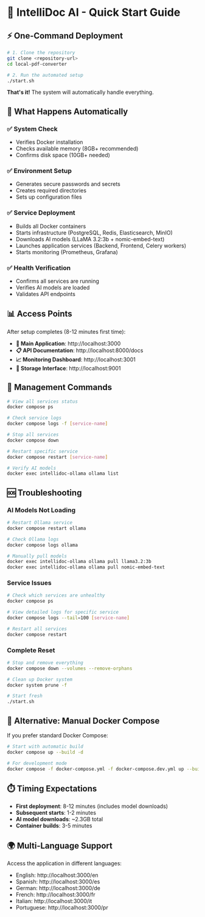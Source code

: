 # 🚀 IntelliDoc AI - Quick Start Guide

## ⚡ One-Command Deployment

```bash
# 1. Clone the repository
git clone <repository-url>
cd local-pdf-converter

# 2. Run the automated setup
./start.sh
```

**That's it!** The system will automatically handle everything.

## 🔧 What Happens Automatically

### ✅ System Check
- Verifies Docker installation
- Checks available memory (8GB+ recommended)
- Confirms disk space (10GB+ needed)

### ✅ Environment Setup
- Generates secure passwords and secrets
- Creates required directories
- Sets up configuration files

### ✅ Service Deployment
- Builds all Docker containers
- Starts infrastructure (PostgreSQL, Redis, Elasticsearch, MinIO)
- Downloads AI models (LLaMA 3.2:3b + nomic-embed-text)
- Launches application services (Backend, Frontend, Celery workers)
- Starts monitoring (Prometheus, Grafana)

### ✅ Health Verification
- Confirms all services are running
- Verifies AI models are loaded
- Validates API endpoints

## 📊 Access Points

After setup completes (8-12 minutes first time):

- **📱 Main Application**: http://localhost:3000
- **📋 API Documentation**: http://localhost:8000/docs
- **📈 Monitoring Dashboard**: http://localhost:3001
- **💾 Storage Interface**: http://localhost:9001

## 🔧 Management Commands

```bash
# View all services status
docker compose ps

# Check service logs
docker compose logs -f [service-name]

# Stop all services
docker compose down

# Restart specific service
docker compose restart [service-name]

# Verify AI models
docker exec intellidoc-ollama ollama list
```

## 🆘 Troubleshooting

### AI Models Not Loading
```bash
# Restart Ollama service
docker compose restart ollama

# Check Ollama logs
docker compose logs ollama

# Manually pull models
docker exec intellidoc-ollama ollama pull llama3.2:3b
docker exec intellidoc-ollama ollama pull nomic-embed-text
```

### Service Issues
```bash
# Check which services are unhealthy
docker compose ps

# View detailed logs for specific service
docker compose logs --tail=100 [service-name]

# Restart all services
docker compose restart
```

### Complete Reset
```bash
# Stop and remove everything
docker compose down --volumes --remove-orphans

# Clean up Docker system
docker system prune -f

# Start fresh
./start.sh
```

## 🎯 Alternative: Manual Docker Compose

If you prefer standard Docker Compose:

```bash
# Start with automatic build
docker compose up --build -d

# For development mode
docker compose -f docker-compose.yml -f docker-compose.dev.yml up --build -d
```

## ⏱️ Timing Expectations

- **First deployment**: 8-12 minutes (includes model downloads)
- **Subsequent starts**: 1-2 minutes  
- **AI model downloads**: ~2.3GB total
- **Container builds**: 3-5 minutes

## 🌍 Multi-Language Support

Access the application in different languages:
- English: http://localhost:3000/en
- Spanish: http://localhost:3000/es
- German: http://localhost:3000/de
- French: http://localhost:3000/fr
- Italian: http://localhost:3000/it
- Portuguese: http://localhost:3000/pr
